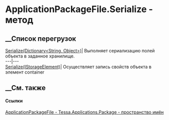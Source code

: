 # ApplicationPackageFile.Serialize - метод
##  __Список перегрузок
[Serialize(Dictionary<String,
Object>)](M_Tessa_Platform_Storage_StorageSerializable_Serialize.htm)|
Выполняет сериализацию полей объекта в заданное хранилище.  
---|---  
[Serialize(IStorageElement)](M_Tessa_Applications_Package_ApplicationPackageFile_Serialize.htm)|
Осуществляет запись свойств объекта в элемент container  
##  __См. также
#### Ссылки
[ApplicationPackageFile -
](T_Tessa_Applications_Package_ApplicationPackageFile.htm)
[Tessa.Applications.Package - пространство
имён](N_Tessa_Applications_Package.htm)

